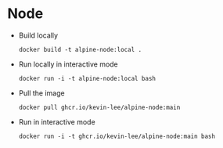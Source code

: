 # Node

* Build locally
  ```shell
  docker build -t alpine-node:local .
  ```

* Run locally in interactive mode
  ```shell
  docker run -i -t alpine-node:local bash
  ```

* Pull the image
  ```shell
  docker pull ghcr.io/kevin-lee/alpine-node:main
  ```

* Run in interactive mode
  ```shell
  docker run -i -t ghcr.io/kevin-lee/alpine-node:main bash
  ```
